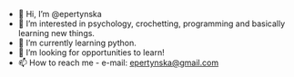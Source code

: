 - 👋 Hi, I’m @epertynska
- 👀 I’m interested in psychology, crochetting, programming and basically learning new things.
- 🌱 I’m currently learning python.
- 💞️ I’m looking for opportunities to learn!
- 📫 How to reach me - e-mail: epertynska@gmail.com
